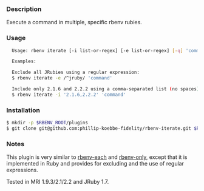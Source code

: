 ### Description

Execute a command in multiple, specific rbenv rubies.

### Usage

```bash
  Usage: rbenv iterate [-i list-or-regex] [-e list-or-regex] [-q] 'command'

  Examples:

  Exclude all JRubies using a regular expression:
  $ rbenv iterate -e /^jruby/ 'command'

  Include only 2.1.6 and 2.2.2 using a comma-separated list (no spaces):
  $ rbenv iterate -i '2.1.6,2.2.2' 'command'
```

### Installation

```bash
$ mkdir -p $RBENV_ROOT/plugins
$ git clone git@github.com:phillip-koebbe-fidelity/rbenv-iterate.git $RBENV_ROOT/plugins/rbenv-iterate
```

### Notes

This plugin is very similar to [rbenv-each](https://github.com/rbenv/rbenv-each) and
[rbenv-only](https://github.com/Rodreegez/rbenv-only), except that it is implemented in Ruby and provides for excluding
and the use of regular expressions.

Tested in MRI 1.9.3/2.1/2.2 and JRuby 1.7.

